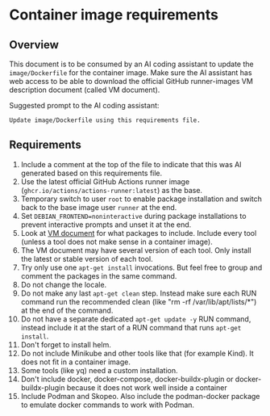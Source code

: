 # Container image requirements

## Overview
This document is to be consumed by an AI coding assistant to update the `image/Dockerfile` for the container image. Make sure the AI assistant has web access to be able to download the official GitHub runner-images VM description document (called VM document).

Suggested prompt to the AI coding assistant:
```
Update image/Dockerfile using this requirements file.
```

## Requirements
1. Include a comment at the top of the file to indicate that this was AI generated based on this requirements file.
1. Use the latest official GitHub Actions runner image (`ghcr.io/actions/actions-runner:latest`) as the base.
1. Temporary switch to user `root` to enable package installation and switch back to the base image user `runner` at the end.
1. Set `DEBIAN_FRONTEND=noninteractive` during package installations to prevent interactive prompts and unset it at the end.
1. Look at [VM document](https://github.com/actions/runner-images/blob/main/images/ubuntu/Ubuntu2204-Readme.md) for what packages to include. Include every tool (unless a tool does not make sense in a container image).
1. The VM document may have several version of each tool. Only install the latest or stable version of each tool.
1. Try only use one `apt-get install` invocations. But feel free to group and comment the packages in the same command.
1. Do not change the locale.
1. Do not make any last `apt-get clean` step. Instead make sure each RUN command run the recommended clean (like "rm -rf /var/lib/apt/lists/*") at the end of the command.
1. Do not have a separate dedicated `apt-get update -y` RUN command, instead include it at the start of a RUN command that runs `apt-get install`.
1. Don't forget to install helm.
1. Do not include Minikube and other tools like that (for example Kind). It does not fit in a container image.
1. Some tools (like yq) need a custom installation.
1. Don't include docker, docker-compose, docker-buildx-plugin or docker-buildx-plugin because it does not work well inside a container
1. Include Podman and Skopeo. Also include the podman-docker package to emulate docker commands to work with Podman.
